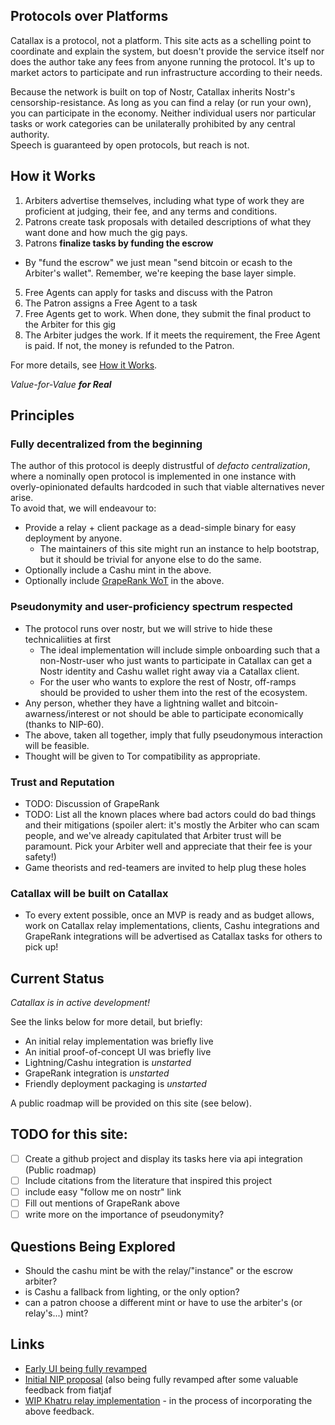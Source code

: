 ## Protocols over Platforms

Catallax is a protocol, not a platform. This site acts as a schelling point to coordinate and explain the system, but doesn't provide the service itself nor does the author take any fees from anyone running the protocol. It's up to market actors to participate and run infrastructure according to their needs.

Because the network is built on top of Nostr, Catallax inherits Nostr's censorship-resistance. As long as you can find a relay (or run your own), you can participate in the economy. Neither individual users nor particular tasks or work categories can be unilaterally prohibited by any central authority.  
Speech is guaranteed by open protocols, but reach is not.

## How it Works

1. Arbiters advertise themselves, including what type of work they are proficient at judging, their fee, and any terms and conditions.
2. Patrons create task proposals with detailed descriptions of what they want done and how much the gig pays.
4. Patrons **finalize tasks by funding the escrow**
  - By "fund the escrow" we just mean "send bitcoin or ecash to the Arbiter's wallet". Remember, we're keeping the base layer simple.
5. Free Agents can apply for tasks and discuss with the Patron
6. The Patron assigns a Free Agent to a task
7. Free Agents get to work. When done, they submit the final product to the Arbiter for this gig
8. The Arbiter judges the work. If it meets the requirement, the Free Agent is paid. If not, the money is refunded to the Patron.

For more details, see [How it Works](/how-it-works).

_Value-for-Value **for Real**_

## Principles

### Fully decentralized from the beginning

The author of this protocol is deeply distrustful of _defacto centralization_, where a nominally open protocol is implemented in one instance with overly-opinionated defaults hardcoded in such that viable alternatives never arise.  
To avoid that, we will endeavour to:

- Provide a relay + client package as a dead-simple binary for easy deployment by anyone.
  - The maintainers of this site might run an instance to help bootstrap, but it should be trivial for anyone else to do the same.
- Optionally include a Cashu mint in the above.
- Optionally include [GrapeRank WoT](https://grapevine-brainstorm.vercel.app/#/about/graperank) in the above.

### Pseudonymity and user-proficiency spectrum respected

- The protocol runs over nostr, but we will strive to hide these technicaliities at first
  - The ideal implementation will include simple onboarding such that a non-Nostr-user who just wants to participate in Catallax can get a Nostr identity and Cashu wallet right away via a Catallax client.
  - For the user who wants to explore the rest of Nostr, off-ramps should be provided to usher them into the rest of the ecosystem.
- Any person, whether they have a lightning wallet and bitcoin-awarness/interest or not should be able to participate economically (thanks to NIP-60).
- The above, taken all together, imply that fully pseudonymous interaction will be feasible.
- Thought will be given to Tor compatibility as appropriate.


### Trust and Reputation

- TODO: Discussion of GrapeRank
- TODO: List all the known places where bad actors could do bad things and their mitigations (spoiler alert: it's mostly the Arbiter who can scam people, and we've already capitulated that Arbiter trust will be paramount. Pick your Arbiter well and appreciate that their fee is your safety!)
- Game theorists and red-teamers are invited to help plug these holes

### Catallax will be built on Catallax

- To every extent possible, once an MVP is ready and as budget allows, work on Catallax relay implementations, clients, Cashu integrations and GrapeRank integrations will be advertised as Catallax tasks for others to pick up!

## Current Status

_Catallax is in active development!_

See the links below for more detail, but briefly:

- An initial relay implementation was briefly live
- An initial proof-of-concept UI was briefly live
- Lightning/Cashu integration is _unstarted_
- GrapeRank integration is _unstarted_
- Friendly deployment packaging is _unstarted_

A public roadmap will be provided on this site (see below).

## TODO for this site:

- [ ] Create a github project and display its tasks here via api integration (Public roadmap)
- [ ] Include citations from the literature that inspired this project
- [ ] include easy "follow me on nostr" link
- [ ] Fill out mentions of GrapeRank above
- [ ] write more on the importance of pseudonymity?

## Questions Being Explored

- Should the cashu mint be with the relay/"instance" or the escrow arbiter?
- is Cashu a fallback from lighting, or the only option?
- can a patron choose a different mint or have to use the arbiter's (or relay's...) mint?

## Links

- [Early UI being fully revamped](https://github.com/vcavallo/catallax-ui)
- [Initial NIP proposal](https://github.com/nostr-protocol/nips/pull/1714) (also being fully revamped after some valuable feedback from fiatjaf
- [WIP Khatru relay implementation](https://github.com/vcavallo/khatru/tree/trim-kinds) - in the process of incorporating the above feedback.
